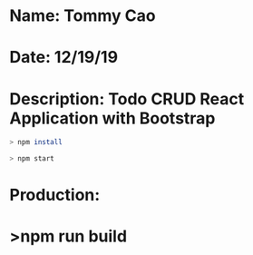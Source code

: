 #     Name: Tommy Cao
#     Date: 12/19/19
#     Description: Todo CRUD React Application with Bootstrap

```sh
> npm install
```

```sh
> npm start
```
#   Production:
#   >npm run build
